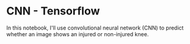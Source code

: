 # CNN - Tensorflow

In this notebook, I'll use convolutional neural network (CNN) to predict whether an image shows an injured or non-injured knee. 
